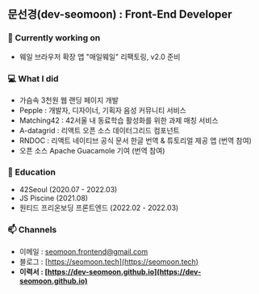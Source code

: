 ## 문선경(dev-seomoon) : Front-End Developer
### 🔭 Currently working on
- 웨일 브라우저 확장 앱 "매일웨일" 리팩토링, v2.0 준비

### 💻 What I did
- 가슴속 3천원 웹 랜딩 페이지 개발
- Pepple : 개발자, 디자이너, 기획자 음성 커뮤니티 서비스
- Matching42 : 42서울 내 동료학습 활성화를 위한 과제 매칭 서비스
- A-datagrid : 리액트 오픈 소스 데이터그리드 컴포넌트
- RNDOC : 리액트 네이티브 공식 문서 한글 번역 & 튜토리얼 제공 앱 (번역 참여)
- 오픈 소스 Apache Guacamole 기여 (번역 참여)


### 🎒 Education
- 42Seoul (2020.07 - 2022.03)
- JS Piscine (2021.08)
- 원티드 프리온보딩 프론트엔드 (2022.02 - 2022.03)


### 📫 Channels
- 이메일 : seomoon.frontend@gmail.com
- 블로그 : [https://seomoon.tech](https://seomoon.tech)
- **이력서 : [https://dev-seomoon.github.io](https://dev-seomoon.github.io)**
